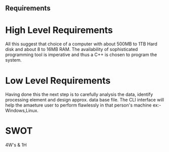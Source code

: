 ## Requirements

# High Level Requirements
 All this suggest that choice of a computer with about 500MB to 1TB Hard disk and about 8 to 16MB RAM. The availability of sophisticated programming tool is imperative and thus a C++ is chosen to program the system.


# Low Level Requirements
 Having done this the next step is to carefully analysis the data, identify processing element and design approx. data base file.
 The CLI interface will help the amaeture user to perform flawlessly in that person's machine ex:- Windows,Linux.

# SWOT
4W's & 1H
